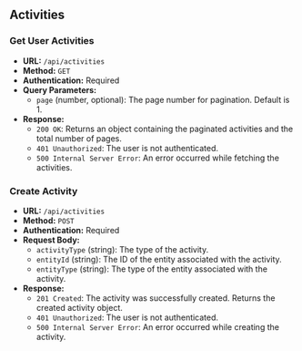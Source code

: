 ## Activities

### Get User Activities

- **URL:** `/api/activities`
- **Method:** `GET`
- **Authentication:** Required
- **Query Parameters:**
  - `page` (number, optional): The page number for pagination. Default is 1.
- **Response:**
  - `200 OK`: Returns an object containing the paginated activities and the total number of pages.
  - `401 Unauthorized`: The user is not authenticated.
  - `500 Internal Server Error`: An error occurred while fetching the activities.

### Create Activity

- **URL:** `/api/activities`
- **Method:** `POST`
- **Authentication:** Required
- **Request Body:**
  - `activityType` (string): The type of the activity.
  - `entityId` (string): The ID of the entity associated with the activity.
  - `entityType` (string): The type of the entity associated with the activity.
- **Response:**
  - `201 Created`: The activity was successfully created. Returns the created activity object.
  - `401 Unauthorized`: The user is not authenticated.
  - `500 Internal Server Error`: An error occurred while creating the activity.
